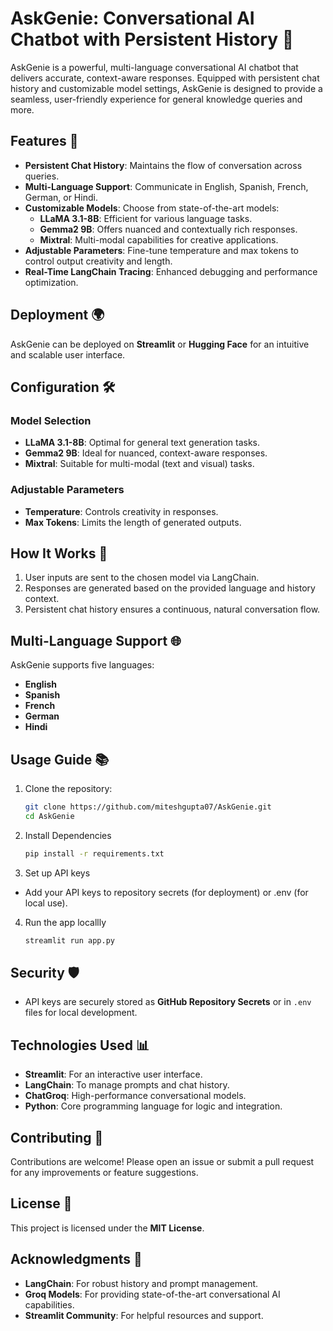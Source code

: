 # AskGenie: Conversational AI Chatbot with Persistent History 🤖

AskGenie is a powerful, multi-language conversational AI chatbot that delivers accurate, context-aware responses. Equipped with persistent chat history and customizable model settings, AskGenie is designed to provide a seamless, user-friendly experience for general knowledge queries and more.



## Features 🚀
- **Persistent Chat History**: Maintains the flow of conversation across queries.
- **Multi-Language Support**: Communicate in English, Spanish, French, German, or Hindi.
- **Customizable Models**: Choose from state-of-the-art models:
  - **LLaMA 3.1-8B**: Efficient for various language tasks.
  - **Gemma2 9B**: Offers nuanced and contextually rich responses.
  - **Mixtral**: Multi-modal capabilities for creative applications.
- **Adjustable Parameters**: Fine-tune temperature and max tokens to control output creativity and length.
- **Real-Time LangChain Tracing**: Enhanced debugging and performance optimization.



## Deployment 🌍
AskGenie can be deployed on **Streamlit** or **Hugging Face** for an intuitive and scalable user interface.



## Configuration 🛠️

### Model Selection
- **LLaMA 3.1-8B**: Optimal for general text generation tasks.
- **Gemma2 9B**: Ideal for nuanced, context-aware responses.
- **Mixtral**: Suitable for multi-modal (text and visual) tasks.

### Adjustable Parameters
- **Temperature**: Controls creativity in responses.
- **Max Tokens**: Limits the length of generated outputs.



## How It Works 📝 
1. User inputs are sent to the chosen model via LangChain.
2. Responses are generated based on the provided language and history context.
3. Persistent chat history ensures a continuous, natural conversation flow.



## Multi-Language Support 🌐
AskGenie supports five languages:
- **English**
- **Spanish**
- **French**
- **German**
- **Hindi**



## Usage Guide 📚
1. Clone the repository:
   ```bash
   git clone https://github.com/miteshgupta07/AskGenie.git
   cd AskGenie
2. Install Dependencies
   ```bash
   pip install -r requirements.txt
3. Set up API keys
 - Add your API keys  to repository secrets (for deployment) or .env (for local use).
4. Run the app locallly
   ```bash
   streamlit run app.py
   ```



## Security 🛡️ 
- API keys are securely stored as **GitHub Repository Secrets** or in `.env` files for local development.



## Technologies Used 📊 
- **Streamlit**: For an interactive user interface.
- **LangChain**: To manage prompts and chat history.
- **ChatGroq**: High-performance conversational models.
- **Python**: Core programming language for logic and integration.



## Contributing 🤝 
Contributions are welcome! Please open an issue or submit a pull request for any improvements or feature suggestions.



## License 📜 
This project is licensed under the **MIT License**.



## Acknowledgments 🙏 
- **LangChain**: For robust history and prompt management.
- **Groq Models**: For providing state-of-the-art conversational AI capabilities.
- **Streamlit Community**: For helpful resources and support.
